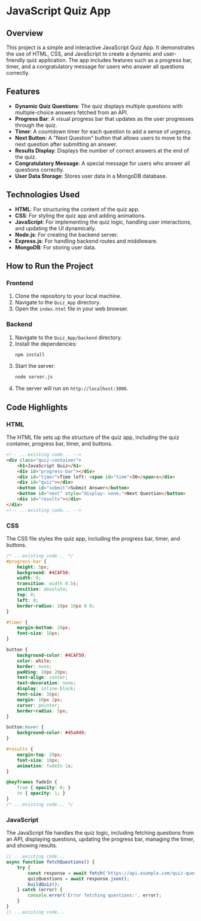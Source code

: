 # JavaScript Quiz App

## Overview

This project is a simple and interactive JavaScript Quiz App. It demonstrates the use of HTML, CSS, and JavaScript to create a dynamic and user-friendly quiz application. The app includes features such as a progress bar, timer, and a congratulatory message for users who answer all questions correctly.

## Features

- **Dynamic Quiz Questions**: The quiz displays multiple questions with multiple-choice answers fetched from an API.
- **Progress Bar**: A visual progress bar that updates as the user progresses through the quiz.
- **Timer**: A countdown timer for each question to add a sense of urgency.
- **Next Button**: A "Next Question" button that allows users to move to the next question after submitting an answer.
- **Results Display**: Displays the number of correct answers at the end of the quiz.
- **Congratulatory Message**: A special message for users who answer all questions correctly.
- **User Data Storage**: Stores user data in a MongoDB database.

## Technologies Used

- **HTML**: For structuring the content of the quiz app.
- **CSS**: For styling the quiz app and adding animations.
- **JavaScript**: For implementing the quiz logic, handling user interactions, and updating the UI dynamically.
- **Node.js**: For creating the backend server.
- **Express.js**: For handling backend routes and middleware.
- **MongoDB**: For storing user data.

## How to Run the Project

### Frontend

1. Clone the repository to your local machine.
2. Navigate to the `Quiz_App` directory.
3. Open the `index.html` file in your web browser.

### Backend

1. Navigate to the `Quiz_App/backend` directory.
2. Install the dependencies:
    ```bash
    npm install
    ```
3. Start the server:
    ```bash
    node server.js
    ```
4. The server will run on `http://localhost:3000`.

## Code Highlights

### HTML

The HTML file sets up the structure of the quiz app, including the quiz container, progress bar, timer, and buttons.

```html
<!-- ...existing code... -->
<div class="quiz-container">
    <h1>JavaScript Quiz</h1>
    <div id="progress-bar"></div>
    <div id="timer">Time left: <span id="time">30</span>s</div>
    <div id="quiz"></div>
    <button id="submit">Submit Answer</button>
    <button id="next" style="display: none;">Next Question</button>
    <div id="results"></div>
</div>
<!-- ...existing code... -->
```

### CSS

The CSS file styles the quiz app, including the progress bar, timer, and buttons.

```css
/* ...existing code... */
#progress-bar {
    height: 5px;
    background: #4CAF50;
    width: 0;
    transition: width 0.5s;
    position: absolute;
    top: 0;
    left: 0;
    border-radius: 10px 10px 0 0;
}

#timer {
    margin-bottom: 20px;
    font-size: 18px;
}

button {
    background-color: #4CAF50;
    color: white;
    border: none;
    padding: 10px 20px;
    text-align: center;
    text-decoration: none;
    display: inline-block;
    font-size: 16px;
    margin: 10px 2px;
    cursor: pointer;
    border-radius: 5px;
}

button:hover {
    background-color: #45a049;
}

#results {
    margin-top: 20px;
    font-size: 18px;
    animation: fadeIn 1s;
}

@keyframes fadeIn {
    from { opacity: 0; }
    to { opacity: 1; }
}
/* ...existing code... */
```

### JavaScript

The JavaScript file handles the quiz logic, including fetching questions from an API, displaying questions, updating the progress bar, managing the timer, and showing results.

```javascript
// ...existing code...
async function fetchQuestions() {
    try {
        const response = await fetch('https://api.example.com/quiz-questions');
        quizQuestions = await response.json();
        buildQuiz();
    } catch (error) {
        console.error('Error fetching questions:', error);
    }
}
// ...existing code...